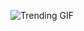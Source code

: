 ![Trending GIF](https://media1.giphy.com/media/v1.Y2lkPThiYjIxNzcyZG90azE2bTZ6c3BkNzN0YWZyZXk5cTNvczlhYjYyNWNjcHg1endpNyZlcD12MV9naWZzX3NlYXJjaCZjdD1n/YYKoJL28YtscdUTGWA/giphy.gif)
